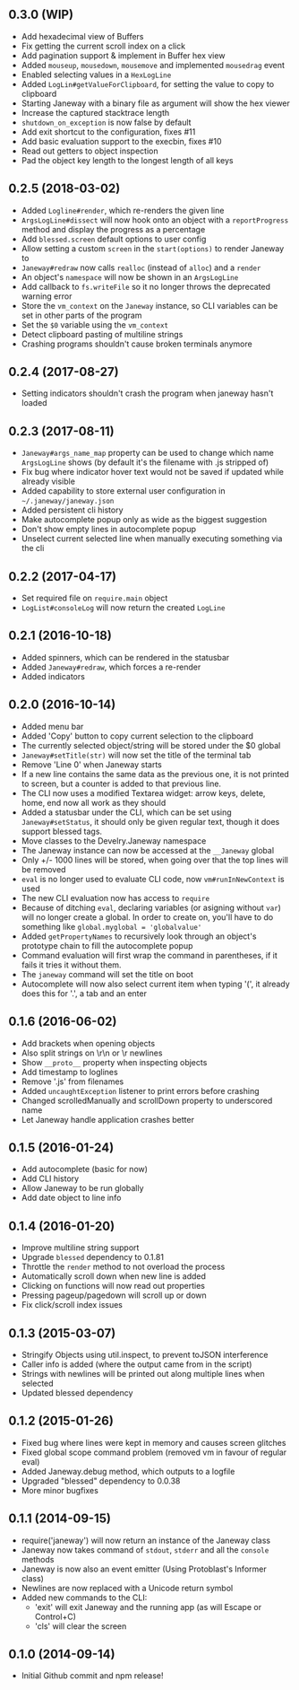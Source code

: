 ## 0.3.0 (WIP)

* Add hexadecimal view of Buffers
* Fix getting the current scroll index on a click
* Add pagination support & implement in Buffer hex view
* Added `mouseup`, `mousedown`, `mousemove` and implemented `mousedrag` event
* Enabled selecting values in a `HexLogLine`
* Added `LogLin#getValueForClipboard`, for setting the value to copy to clipboard
* Starting Janeway with a binary file as argument will show the hex viewer
* Increase the captured stacktrace length
* `shutdown_on_exception` is now false by default
* Add exit shortcut to the configuration, fixes #11
* Add basic evaluation support to the execbin, fixes #10
* Read out getters to object inspection
* Pad the object key length to the longest length of all keys

## 0.2.5 (2018-03-02)

* Added `Logline#render`, which re-renders the given line
* `ArgsLogLine#dissect` will now hook onto an object with a `reportProgress` method and display the progress as a percentage
* Add `blessed.screen` default options to user config
* Allow setting a custom `screen` in the `start(options)` to render Janeway to
* `Janeway#redraw` now calls `realloc` (instead of `alloc`) and a `render`
* An object's `namespace` will now be shown in an `ArgsLogLine`
* Add callback to `fs.writeFile` so it no longer throws the deprecated warning error
* Store the `vm_context` on the `Janeway` instance, so CLI variables can be set in other parts of the program
* Set the `$0` variable using the `vm_context`
* Detect clipboard pasting of multiline strings
* Crashing programs shouldn't cause broken terminals anymore

## 0.2.4 (2017-08-27)

* Setting indicators shouldn't crash the program when janeway hasn't loaded

## 0.2.3 (2017-08-11)

* `Janeway#args_name_map` property can be used to change which name `ArgsLogLine` shows (by default it's the filename with .js stripped of)
* Fix bug where indicator hover text would not be saved if updated while already visible
* Added capability to store external user configuration in `~/.janeway/janeway.json`
* Added persistent cli history
* Make autocomplete popup only as wide as the biggest suggestion
* Don't show empty lines in autocomplete popup
* Unselect current selected line when manually executing something via the cli

## 0.2.2 (2017-04-17)

* Set required file on `require.main` object
* `LogList#consoleLog` will now return the created `LogLine`

## 0.2.1 (2016-10-18)

* Added spinners, which can be rendered in the statusbar
* Added `Janeway#redraw`, which forces a re-render
* Added indicators

## 0.2.0 (2016-10-14)

* Added menu bar
* Added 'Copy' button to copy current selection to the clipboard
* The currently selected object/string will be stored under the $0 global
* `Janeway#setTitle(str)` will now set the title of the terminal tab
* Remove 'Line 0' when Janeway starts
* If a new line contains the same data as the previous one, it is not
  printed to screen, but a counter is added to that previous line.
* The CLI now uses a modified Textarea widget: arrow keys, delete, home, end now all work as they should
* Added a statusbar under the CLI, which can be set using `Janeway#setStatus`, it should only be given regular text, though it does support blessed tags.
* Move classes to the Develry.Janeway namespace
* The Janeway instance can now be accessed at the `__Janeway` global
* Only +/- 1000 lines will be stored, when going over that the top lines will be removed
* `eval` is no longer used to evaluate CLI code, now `vm#runInNewContext` is used
* The new CLI evaluation now has access to `require`
* Because of ditching `eval`, declaring variables (or asigning without `var`) will no longer create a global. In order to create on, you'll have to do something like `global.myglobal = 'globalvalue'`
* Added `getPropertyNames` to recursively look through an object's prototype chain to fill the autocomplete popup
* Command evaluation will first wrap the command in parentheses, if it fails it tries it without them.
* The `janeway` command will set the title on boot
* Autocomplete will now also select current item when typing '(', it already does this for '.', a tab and an enter

## 0.1.6 (2016-06-02)

* Add brackets when opening objects
* Also split strings on \r\n or \r newlines
* Show `__proto__` property when inspecting objects
* Add timestamp to loglines
* Remove '.js' from filenames
* Added `uncaughtException` listener to print errors before crashing
* Changed scrolledManually and scrollDown property to underscored name
* Let Janeway handle application crashes better

## 0.1.5 (2016-01-24)

* Add autocomplete (basic for now)
* Add CLI history
* Allow Janeway to be run globally
* Add date object to line info

## 0.1.4 (2016-01-20)

* Improve multiline string support
* Upgrade `blessed` dependency to 0.1.81
* Throttle the `render` method to not overload the process
* Automatically scroll down when new line is added
* Clicking on functions will now read out properties
* Pressing pageup/pagedown will scroll up or down
* Fix click/scroll index issues

## 0.1.3 (2015-03-07)

* Stringify Objects using util.inspect, to prevent toJSON interference
* Caller info is added (where the output came from in the script)
* Strings with newlines will be printed out along multiple lines when selected
* Updated blessed dependency

## 0.1.2 (2015-01-26)

* Fixed bug where lines were kept in memory and causes screen glitches
* Fixed global scope command problem (removed vm in favour of regular eval)
* Added Janeway.debug method, which outputs to a logfile
* Upgraded "blessed" dependency to 0.0.38
* More minor bugfixes

## 0.1.1 (2014-09-15)

* require('janeway') will now return an instance of the Janeway class
* Janeway now takes command of `stdout`, `stderr` and all the `console` methods
* Janeway is now also an event emitter (Using Protoblast's Informer class)
* Newlines are now replaced with a Unicode return symbol
* Added new commands to the CLI:
  - 'exit' will exit Janeway and the running app (as will Escape or Control+C)
  - 'cls' will clear the screen

## 0.1.0 (2014-09-14)

* Initial Github commit and npm release!
